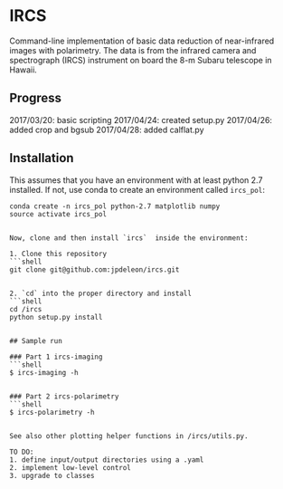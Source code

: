 # IRCS
Command-line implementation of basic data reduction of near-infrared images with polarimetry.
The data is from the infrared camera and spectrograph (IRCS) instrument on board the 8-m Subaru telescope in Hawaii.

## Progress
2017/03/20: basic scripting
2017/04/24: created setup.py
2017/04/26: added crop and bgsub
2017/04/28: added calflat.py

## Installation
This assumes that you have an environment with at least python 2.7 installed.
If not, use conda to create an environment called `ircs_pol`:
```shell
conda create -n ircs_pol python-2.7 matplotlib numpy
source activate ircs_pol


Now, clone and then install `ircs`  inside the environment:

1. Clone this repository
```shell
git clone git@github.com:jpdeleon/ircs.git


2. `cd` into the proper directory and install
```shell
cd /ircs
python setup.py install


## Sample run

### Part 1 ircs-imaging
```shell
$ ircs-imaging -h


### Part 2 ircs-polarimetry
```shell
$ ircs-polarimetry -h


See also other plotting helper functions in /ircs/utils.py.

TO DO: 
1. define input/output directories using a .yaml
2. implement low-level control
3. upgrade to classes
